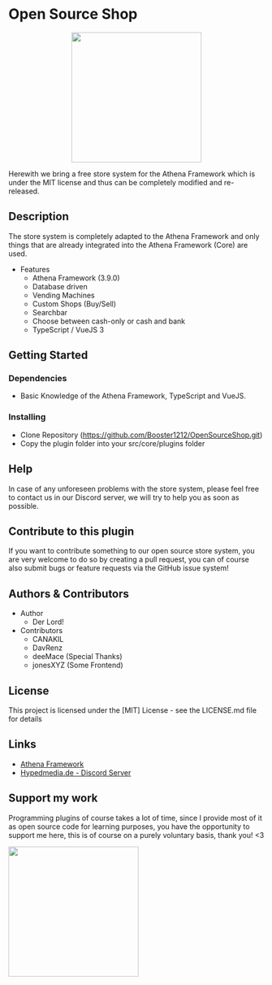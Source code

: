 # Open Source Shop

<p align="center">
<img src="https://user-images.githubusercontent.com/82890183/157355387-465bf4ca-382c-4e90-85ea-3fb05fab5984.png" style="text-align:center; width:256px; height:256px;"/>
</p>
Herewith we bring a free store system for the Athena Framework which is under the MIT license and thus can be completely modified and re-released.

## Description

The store system is completely adapted to the Athena Framework and only things that are already integrated into the Athena Framework (Core) are used.

-   Features
    -   Athena Framework (3.9.0)
    -   Database driven
    -   Vending Machines
    -   Custom Shops (Buy/Sell)
    -   Searchbar
    -   Choose between cash-only or cash and bank
    -   TypeScript / VueJS 3

## Getting Started

### Dependencies

-   Basic Knowledge of the Athena Framework, TypeScript and VueJS.

### Installing

-   Clone Repository (https://github.com/Booster1212/OpenSourceShop.git)
-   Copy the plugin folder into your src/core/plugins folder

## Help

In case of any unforeseen problems with the store system, please feel free to contact us in our Discord server, we will try to help you as soon as possible.

## Contribute to this plugin

If you want to contribute something to our open source store system, you are very welcome to do so by creating a pull request, you can of course also submit bugs or feature requests via the GitHub issue system!

## Authors & Contributors

-   Author
    -   Der Lord!
-   Contributors
    -   CANAKIL
    -   DavRenz
    -   deeMace (Special Thanks)
    -   jonesXYZ (Some Frontend)

## License

This project is licensed under the [MIT] License - see the LICENSE.md file for details

## Links

-   [Athena Framework](https://athenaframework.com/)
-   [Hypedmedia.de - Discord Server](https://discord.gg/baHqqw7fbS)

## Support my work

Programming plugins of course takes a lot of time, since I provide most of it as open source code for learning purposes, you have the opportunity to support me here, this is of course on a purely voluntary basis, thank you! <3

<p align="left">
 <a href="https://www.paypal.com/donate/?hosted_button_id=V7L7S57VACCQQ">
 <img src="https://raw.githubusercontent.com/andreostrovsky/donate-with-paypal/master/PNG/blue.png" style="width:256px"/>
 </a>
</p>
